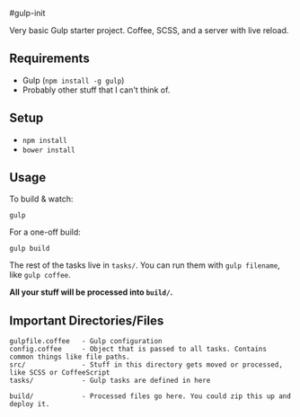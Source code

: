 #gulp-init

Very basic Gulp starter project. Coffee, SCSS, and a server with live reload.

## Requirements

- Gulp (`npm install -g gulp`)
- Probably other stuff that I can't think of.

## Setup

- `npm install`
- `bower install`

## Usage

To build & watch:

```
gulp
```

For a one-off build:

```
gulp build
```

The rest of the tasks live in `tasks/`. You can run them with `gulp filename`, like `gulp coffee`.

**All your stuff will be processed into `build/`.**

## Important Directories/Files

```
gulpfile.coffee   - Gulp configuration
config.coffee     - Object that is passed to all tasks. Contains common things like file paths.
src/              - Stuff in this directory gets moved or processed, like SCSS or CoffeeScript
tasks/            - Gulp tasks are defined in here

build/            - Processed files go here. You could zip this up and deploy it.
```
